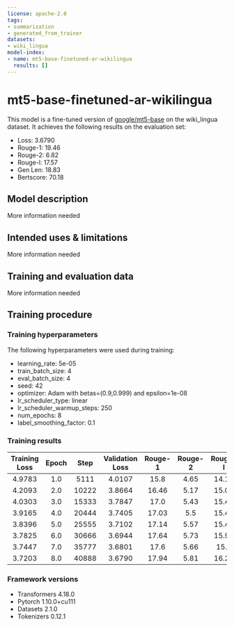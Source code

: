 ```yaml
---
license: apache-2.0
tags:
- summarization
- generated_from_trainer
datasets:
- wiki_lingua
model-index:
- name: mt5-base-finetuned-ar-wikilingua
  results: []
---
```


<!-- This model card has been generated automatically according to the information the Trainer had access to. You
should probably proofread and complete it, then remove this comment. -->

# mt5-base-finetuned-ar-wikilingua

This model is a fine-tuned version of [google/mt5-base](https://huggingface.co/google/mt5-base) on the wiki_lingua dataset.
It achieves the following results on the evaluation set:
- Loss: 3.6790
- Rouge-1: 19.46
- Rouge-2: 6.82
- Rouge-l: 17.57
- Gen Len: 18.83
- Bertscore: 70.18

## Model description

More information needed

## Intended uses & limitations

More information needed

## Training and evaluation data

More information needed

## Training procedure

### Training hyperparameters

The following hyperparameters were used during training:
- learning_rate: 5e-05
- train_batch_size: 4
- eval_batch_size: 4
- seed: 42
- optimizer: Adam with betas=(0.9,0.999) and epsilon=1e-08
- lr_scheduler_type: linear
- lr_scheduler_warmup_steps: 250
- num_epochs: 8
- label_smoothing_factor: 0.1

### Training results

| Training Loss | Epoch | Step  | Validation Loss | Rouge-1 | Rouge-2 | Rouge-l | Gen Len | Bertscore |
|:-------------:|:-----:|:-----:|:---------------:|:-------:|:-------:|:-------:|:-------:|:---------:|
| 4.9783        | 1.0   | 5111  | 4.0107          | 15.8    | 4.65    | 14.18   | 18.98   | 68.66     |
| 4.2093        | 2.0   | 10222 | 3.8664          | 16.46   | 5.17    | 15.08   | 18.91   | 68.5      |
| 4.0303        | 3.0   | 15333 | 3.7847          | 17.0    | 5.43    | 15.45   | 18.89   | 68.75     |
| 3.9165        | 4.0   | 20444 | 3.7405          | 17.03   | 5.5     | 15.45   | 18.86   | 68.78     |
| 3.8396        | 5.0   | 25555 | 3.7102          | 17.14   | 5.57    | 15.48   | 18.87   | 68.92     |
| 3.7825        | 6.0   | 30666 | 3.6944          | 17.64   | 5.73    | 15.96   | 18.82   | 69.14     |
| 3.7447        | 7.0   | 35777 | 3.6801          | 17.6    | 5.66    | 15.9    | 18.78   | 69.23     |
| 3.7203        | 8.0   | 40888 | 3.6790          | 17.94   | 5.81    | 16.21   | 18.81   | 69.29     |


### Framework versions

- Transformers 4.18.0
- Pytorch 1.10.0+cu111
- Datasets 2.1.0
- Tokenizers 0.12.1
